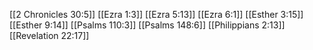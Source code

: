 [[2 Chronicles 30:5]]
[[Ezra 1:3]]
[[Ezra 5:13]]
[[Ezra 6:1]]
[[Esther 3:15]]
[[Esther 9:14]]
[[Psalms 110:3]]
[[Psalms 148:6]]
[[Philippians 2:13]]
[[Revelation 22:17]]
